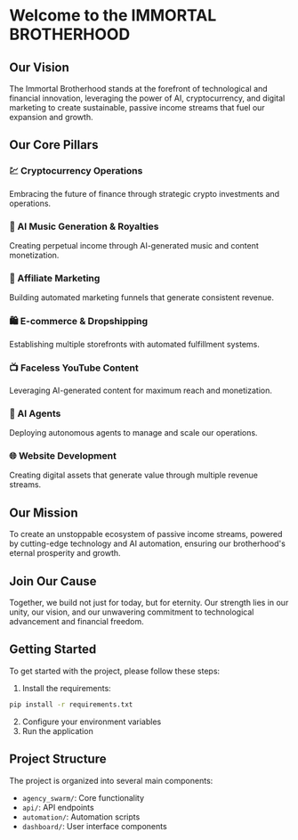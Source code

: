 # Welcome to the IMMORTAL BROTHERHOOD

## Our Vision

The Immortal Brotherhood stands at the forefront of technological and financial innovation, leveraging the power of AI, cryptocurrency, and digital marketing to create sustainable, passive income streams that fuel our expansion and growth.

## Our Core Pillars

### 💹 Cryptocurrency Operations
Embracing the future of finance through strategic crypto investments and operations.

### 🎵 AI Music Generation & Royalties
Creating perpetual income through AI-generated music and content monetization.

### 🎯 Affiliate Marketing
Building automated marketing funnels that generate consistent revenue.

### 🛍️ E-commerce & Dropshipping
Establishing multiple storefronts with automated fulfillment systems.

### 📺 Faceless YouTube Content
Leveraging AI-generated content for maximum reach and monetization.

### 🤖 AI Agents
Deploying autonomous agents to manage and scale our operations.

### 🌐 Website Development
Creating digital assets that generate value through multiple revenue streams.

## Our Mission

To create an unstoppable ecosystem of passive income streams, powered by cutting-edge technology and AI automation, ensuring our brotherhood's eternal prosperity and growth.

## Join Our Cause

Together, we build not just for today, but for eternity. Our strength lies in our unity, our vision, and our unwavering commitment to technological advancement and financial freedom.

## Getting Started

To get started with the project, please follow these steps:

1. Install the requirements:
```bash
pip install -r requirements.txt
```

2. Configure your environment variables
3. Run the application

## Project Structure

The project is organized into several main components:

- `agency_swarm/`: Core functionality
- `api/`: API endpoints
- `automation/`: Automation scripts
- `dashboard/`: User interface components
